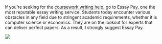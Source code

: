 If you're seeking for the [coursework writing help](https://essaypay.com/coursework-help/), go to Essay Pay, one the most reputable essay writing service. Students today encounter various obstacles in any field due to stringent academic requirements, whether it is computer science or economics. They are on the lookout for experts that can deliver perfect papers. As a result, I strongly suggest Essay Pay.

![](https://i.pinimg.com/originals/26/97/f4/2697f42618e7bdde0faa33c5feed7575.jpg)
